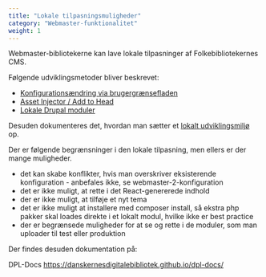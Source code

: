 ```yaml
---
title: "Lokale tilpasningsmuligheder"
category: "Webmaster-funktionalitet"
weight: 1
---
```


Webmaster-bibliotekerne kan lave lokale tilpasninger af Folkebibliotekernes CMS.

Følgende udviklingsmetoder bliver beskrevet:

- [Konfigurationsændring via brugergrænsefladen](https://www.folkebibliotekernescms.dk/main/webmasterplanen/konfigurationsaendringer-via-gui/)
- [Asset Injector / Add to Head](https://www.folkebibliotekernescms.dk/main/webmasterplanen/asset-injector/)
- [Lokale Drupal moduler](https://www.folkebibliotekernescms.dk/main/webmasterplanen/lokal-moduludvikling/)

Desuden dokumenteres det, hvordan man sætter et [lokalt udviklingsmiljø](https://www.folkebibliotekernescms.dk/main/webmasterplanen/udviklingsmiljoe/) op.

Der er følgende begrænsninger i den lokale tilpasning, men ellers er der mange muligheder.

- det kan skabe konflikter, hvis man overskriver eksisterende konfiguration - anbefales ikke, se webmaster-2-konfiguration
- det er ikke muligt, at rette i det React-genererede indhold
- der er ikke muligt, at tilføje et nyt tema
- det er ikke muligt at installere med composer install, så ekstra php pakker skal loades direkte i et lokalt modul, hvilke ikke er best practice
- der er begrænsede muligheder for at se og rette i de moduler, som man uploader til test eller produktion

Der findes desuden dokumentation på:

DPL-Docs
https://danskernesdigitalebibliotek.github.io/dpl-docs/

